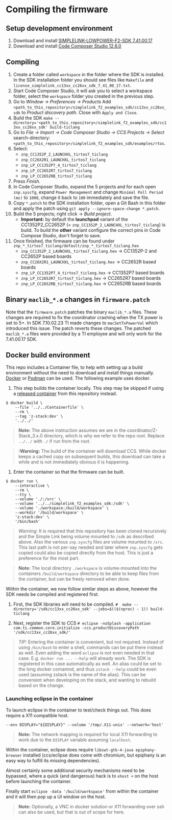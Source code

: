# Compiling the firmware

## Setup development environment

1. Download and install [SIMPLELINK-LOWPOWER-F2-SDK 7.41.00.17](https://www.ti.com/tool/download/SIMPLELINK-LOWPOWER-F2-SDK/7.41.00.17)
1. Download and install [Code Composer Studio 12.6.0](https://www.ti.com/tool/download/CCSTUDIO/12.6.0)

## Compiling

1. Create a folder called `workspace` in the folder where the SDK is installed. In the SDK installation folder you should see files like `Makefile` and `license_simplelink_cc13xx_cc26xx_sdk_7_41_00_17.txt`.
1. Start Code Composer Studio, it will ask you to select a workspace folder, select the `workspace` folder you created in the previous step.
1. Go to _Window -> Preferences -> Products_ Add `<path_to_this_repository>/simplelink_f2_examples_sdk/cc13xx_cc26xx_sdk` to _Product discovery path_. Close with `Apply and Close`.
1. Build the SDK `make --directory='<path_to_this_repository>/simplelink_f2_examples_sdk/cc13xx_cc26xx_sdk' build-ticlang`
1. Go to _File -> Import -> Code Composer Studio -> CCS Projects -> Select_ search-directory: `<path_to_this_repository>/simplelink_f2_examples_sdk/examples/rtos`.
1. Select:
   - `znp_CC1352P_2_LAUNCHXL_tirtos7_ticlang`
   - `znp_CC26X2R1_LAUNCHXL_tirtos7_ticlang`
   - `znp_LP_CC1352P7_4_tirtos7_ticlang`
   - `znp_LP_CC2652R7_tirtos7_ticlang`
   - `znp_LP_CC2652RB_tirtos7_ticlang`
1. Press _Finish_.
1. In Code Composer Studio, expand the 5 projects and for each open `znp.syscfg`, expand `Power Management` and change `Minimal Poll Period (ms)` to `1000`, change it back to `100` immediately and save the file.
1. Copy `*.patch` to the SDK installation folder, open a Git Bash in this folder and apply the patch using `git apply --ignore-space-change *.patch`.
1. Build the 5 projects; right click -> *Build project*.
   - **Important:** by default the **launchpad** variant of the CC1352P2_CC2652P (= `znp_CC1352P_2_LAUNCHXL_tirtos7_ticlang`) is build. To build the **other** variant configure the correct pins in Code Compose Studio, don't forget to save.
1. Once finished, the firmware can be found under `znp_*_tirtos7_ticlang/default/znp_*_tirtos7_ticlang.hex`
   - `znp_CC1352P_2_LAUNCHXL_tirtos7_ticlang.hex` -> CC1352P-2 and CC2652P based boards
   - `znp_CC26X2R1_LAUNCHXL_tirtos7_ticlang.hex` -> CC2652R based boards
   - `znp_LP_CC1352P7_4_tirtos7_ticlang.hex` -> CC1352P7 based boards
   - `znp_LP_CC2652R7_tirtos7_ticlang.hex` -> CC2652R7 based boards
   - `znp_LP_CC2652RB_tirtos7_ticlang.hex` -> CC2652RB based boards

## Binary `maclib_*.a` changes in `firmware.patch`

Note that the `firmware.patch` patches the binary `maclib_*.a` files.
These changes are required to fix the coordinator crashing when the TX power is set to 5+.
In SDK 7.10.02.23 TI made changes to `macSetTxPowerVal` which introduced this issue.
The patch reverts these changes.
The patched `maclib_*.a` files were provided by a TI employee and will only work for the 7.41.00.17 SDK.


## Docker build environment

This repo includes a Container file, to help with setting up a build environment without the need to download and install things manually. [Docker](https://docker.com) or [Podman](https://podman.io) can be used. The following example uses docker.

1. This step builds the container locally. This step may be skipped if using a [released container](https://github.com/Koenkk/pkgs/container/Z-Stack-firmware) from this repository instead.
```console
$ docker build \
    --file '../../Containerfile' \
    --rm \
    --tag 'z-stack:dev' \
    '../../'
```

> __Note:__ The above instruction assumes we are in the coordinator/Z-Stack_3.x.0 directory, which is why we refer to the repo root. Replace `../../` with `./` if run from the root.

> __:Warning:__ The build of the container will download CCS. While docker keeps a cached copy on subsequent builds, this download can take a while and is not immediately obvious it is happening.

1. Enter the container so that the firmware can be built.
```console
$ docker run \
    --interactive \
    --rm \
    --tty \
    --volume './:/src' \
    --volume '../../simplelink_f2_examples_sdk:/sdk' \
    --volume './workspace:/build/workspace' \
    --workdir '/build/workspace' \
    'z-stack:dev' \
    '/bin/bash'
```

> *Warning:* It is required that this repository has been cloned recursively and the Simple Link being volume mounted to `/sdk` as described above. Also the various `znp.syscfg` files are volume mounted to `/src`. This last path is not per-say needed and later where `znp.syscfg` gets copied could also be copied directly from the host. This is just a preference for the most part.

> __Note:__ The local directory `./workspace` is volume-mounted into the containers `/build/workspace` directory to be able to keep files from the container, but can be freely removed when done.

Within the container, we now follow similar steps as above, however the SDK needs be compiled and registered first.

1. First, the SDK libraries will need to be compiled.
`#  make --directory='/sdk/cc13xx_cc26xx_sdk' --jobs=$(($(nproc) - 1)) build-ticlang`

1. Next, register the SDK to CCS
`# eclipse -noSplash -application com.ti.common.core.initialize -ccs.productDiscoveryPath '/sdk/cc13xx_cc26xx_sdk/'`

> *TIP:* Entering the container is convenient, but not required. Instead of using `/bin/bash` to enter a shell, commands can be put there instead as well. Even adding the word `eclipse` is not even needed in that case. E.g. `docker run ... --help` will already work. The SDK is registered in this case automatically as well. An alias could be set to the long docker comamnd, and thus `zstack --help` could be even used (assuming zstack is the name of the alias). This can be convenient when developing on the stack, and wanting to rebuild based on the change.

### Launching eclipse in the container
To launch eclipse in the container to test/check things out. This does require a X11 compatible host.
 ```
--env DISPLAY="${DISPLAY}" --volume '/tmp/.X11-unix' --network='host'
```
> __Note:__ The network mapping is required for local X11 forwarding to work due to the `DISPLAY` variable assuming `localhost`.

Within the container, eclipse does require `libswt-gtk-4-java epiphany-browser` installed (ccs/eclipse does come with chromium, but epiphany is an easy way to fulfill its missing dependencies).

Almost certainly some additional security mechanisms need to be bypassed, where a quick (and dangerous) hack is to `xhost +` on the host before launching the container.

Finally start `eclipse -data '/build/workspace'` from within the container and it will then pop up a UI window on the host.

> __Note:__ Optionally, a VNC in docker solution or X11 forwarding over ssh can also be used, but that is out of scope for here.

